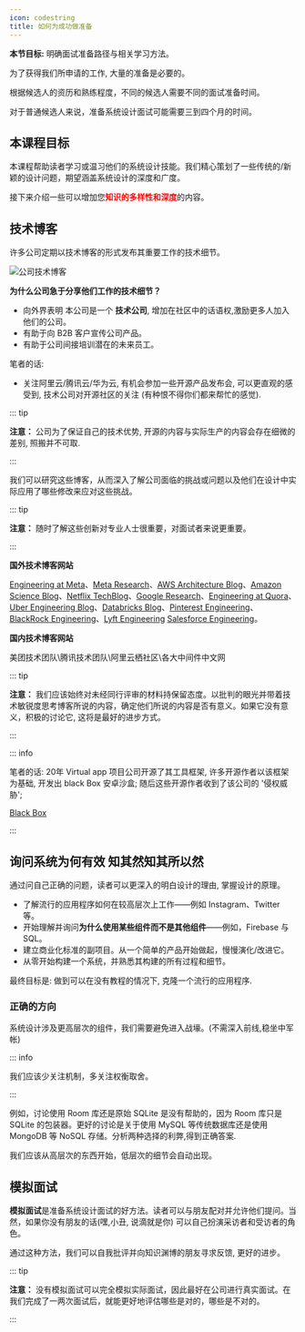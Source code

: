 ```yaml
---
icon: codestring
title: 如何为成功做准备
---
```


**本节目标:** 明确面试准备路径与相关学习方法。

为了获得我们所申请的工作, 大量的准备是必要的。

根据候选人的资历和熟练程度，不同的候选人需要不同的面试准备时间。

对于普通候选人来说，准备系统设计面试可能需要三到四个月的时间。

## 本课程目标

本课程帮助读者学习或温习他们的系统设计技能。我们精心策划了一些传统的/新颖的设计问题，期望涵盖系统设计的深度和广度。

接下来介绍一些可以增加您<font color=red>**知识的多样性和深度**</font>的内容。

## 技术博客

许多公司定期以技术博客的形式发布其重要工作的技术细节。

![公司技术博客](https://cdn.jsdelivr.net/gh/gaoxiang15125/BlogImage@master/20230210143028.png)

**为什么公司急于分享他们工作的技术细节？**

- 向外界表明 本公司是一个 **技术公司**, 增加在社区中的话语权,激励更多人加入他们的公司。
- 有助于向 B2B 客户宣传公司产品。
- 有助于公司间接培训潜在的未来员工。

笔者的话:

- 关注阿里云/腾讯云/华为云, 有机会参加一些开源产品发布会, 可以更直观的感受到, 技术公司对开源社区的关注 (有种恨不得你们都来帮忙的感觉).

::: tip

**注意：**  公司为了保证自己的技术优势, 开源的内容与实际生产的内容会存在细微的差别, 照搬并不可取.

:::

我们可以研究这些博客，从而深入了解公司面临的挑战或问题以及他们在设计中实际应用了哪些修改来应对这些挑战。

::: tip

**注意：** 随时了解这些创新对专业人士很重要，对面试者来说更重要。

:::

**国外技术博客网站** 

[Engineering at Meta](https://engineering.fb.com/)、[Meta Research](https://research.fb.com/)、[AWS Architecture Blog](https://aws.amazon.com/blogs/architecture/)、[Amazon Science Blog](https://www.amazon.science/blog)、[Netflix TechBlog](https://netflixtechblog.com/)、[Google Research](https://research.google/)、[Engineering at Quora](https://quoraengineering.quora.com/)、[Uber Engineering Blog](https://eng.uber.com/)、[Databricks Blog](https://databricks.com/blog/category/engineering)、[Pinterest Engineering](https://medium.com/@Pinterest_Engineering)、[BlackRock Engineering](https://medium.com/blackrock-engineering)、[Lyft Engineering](https://eng.lyft.com/) [Salesforce Engineering](https://engineering.salesforce.com/)。

**国内技术博客网站**

美团技术团队\腾讯技术团队\阿里云栖社区\各大中间件中文网 

::: tip

**注意：** 我们应该始终对未经同行评审的材料持保留态度。以批判的眼光并带着技术敏锐度思考博客所说的内容，确定他们所说的内容是否有意义。如果它没有意义，积极的讨论它, 这将是最好的进步方式。

:::

::: info

笔者的话: 20年 Virtual app 项目公司开源了其工具框架, 许多开源作者以该框架为基础, 开发出 black Box 安卓沙盒; 随后这些开源作者收到了该公司的 '侵权威胁';

[Black Box](https://github.com/FBlackBox/BlackBox/issues/121)

:::

## 询问系统为何有效 知其然知其所以然

通过问自己正确的问题，读者可以更深入的明白设计的理由, 掌握设计的原理。

- 了解流行的应用程序如何在较高层次上工作——例如 Instagram、Twitter 等。
- 开始理解并询问**为什么使用某些组件而不是其他组件**——例如，Firebase 与 SQL。
- 建立商业化标准的副项目。从一个简单的产品开始做起，慢慢演化/改进它。
- 从零开始构建一个系统，并熟悉其构建的所有过程和细节。

最终目标是: 做到可以在没有教程的情况下, 克隆一个流行的应用程序.

### 正确的方向

系统设计涉及更高层次的组件，我们需要避免进入战壕。(不需深入前线,稳坐中军帐)

::: info

我们应该少关注机制，多关注权衡取舍。

:::

例如，讨论使用 Room 库还是原始 SQLite 是没有帮助的，因为 Room 库只是 SQLite 的包装器。更好的讨论是关于使用 MySQL 等传统数据库还是使用 MongoDB 等 NoSQL 存储。分析两种选择的利弊,得到正确答案.

我们应该从高层次的东西开始，低层次的细节会自动出现。

## 模拟面试

**模拟面试**是准备系统设计面试的好方法。读者可以与朋友配对并允许他们提问。当然，如果你没有朋友的话(嘿,小丑, 说滴就是你) 可以自己扮演采访者和受访者的角色。

通过这种方法，我们可以自我批评并向知识渊博的朋友寻求反馈, 更好的进步。

::: tip

**注意：** 没有模拟面试可以完全模拟实际面试，因此最好在公司进行真实面试。在我们完成了一两次面试后，就能更好地评估哪些是对的，哪些是不对的。

:::
